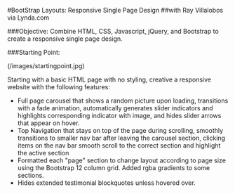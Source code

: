 #BootStrap Layouts: Responsive Single Page Design 
##with Ray Villalobos via Lynda.com

###Objective:
Combine HTML, CSS, Javascript, jQuery, and Bootstrap to create a responsive single page design.

###Starting Point:

(/images/startingpoint.jpg)

Starting with a basic HTML page with no styling, creative a responsive website with the following features:

- Full page carousel that shows a random picture upon loading, transitions with a fade animation, automatically generates slider indicators and highlights corresponding indicator with image, and hides slider arrows that appear on hover.
- Top Navigation that stays on top of the page during scrolling, smoothly transitions to smaller nav bar after leaving the carousel section, clicking items on the nav bar smooth scroll to the correct section and highlight the active section
- Formatted each "page" section to change layout according to page size using the Bootstrap 12 column grid.  Added rgba gradients to some sections. 
- Hides extended testimonial blockquotes unless hovered over. 
